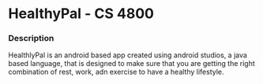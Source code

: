 # HealthyPal - CS 4800

### Description

HealthlyPal is an android based app created using android studios, a java based language, that is designed to make sure that you are getting the right combination of rest, work, adn exercise to have a healthy lifestyle.

